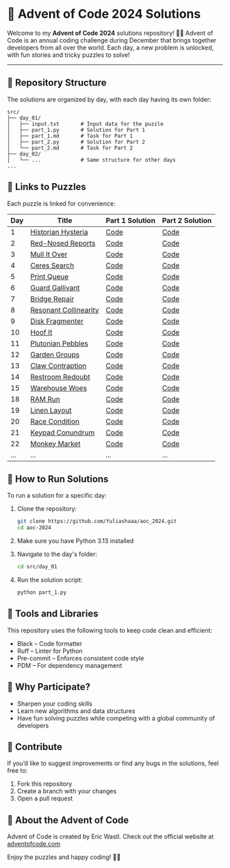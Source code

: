 # 🎄 Advent of Code 2024 Solutions
Welcome to my **Advent of Code 2024** solutions repository! 🎅✨
Advent of Code is an annual coding challenge during December that brings together developers from all over the world.
Each day, a new problem is unlocked, with fun stories and tricky puzzles to solve!

---

## 📂 Repository Structure
The solutions are organized by day, with each day having its own folder:

```
src/
├── day_01/
│   ├── input.txt       # Input data for the puzzle
│   ├── part_1.py       # Solution for Part 1
│   ├── part_1.md       # Task for Part 1
│   ├── part_2.py       # Solution for Part 2
│   └── part_2.md       # Task for Part 2
├── day_02/
│   └── ...             # Same structure for other days
...
```

## 🧩 Links to Puzzles
Each puzzle is linked for convenience:

| Day | Title                                                        | Part 1 Solution              | Part 2 Solution              |
|-----|--------------------------------------------------------------|------------------------------|------------------------------|
| 1   | [Historian Hysteria](https://adventofcode.com/2024/day/1)    | [Code](src/day_01/part_1.py) | [Code](src/day_01/part_2.py) |
| 2   | [Red-Nosed Reports](https://adventofcode.com/2024/day/2)     | [Code](src/day_02/part_1.py) | [Code](src/day_02/part_2.py) |
| 3   | [Mull It Over](https://adventofcode.com/2024/day/3)          | [Code](src/day_03/part_1.py) | [Code](src/day_03/part_2.py) |
| 4   | [Ceres Search](https://adventofcode.com/2024/day/4)          | [Code](src/day_04/part_1.py) | [Code](src/day_04/part_2.py) |
| 5   | [Print Queue](https://adventofcode.com/2024/day/5)           | [Code](src/day_05/part_1.py) | [Code](src/day_05/part_2.py) |
| 6   | [Guard Gallivant](https://adventofcode.com/2024/day/6)       | [Code](src/day_06/part_1.py) | [Code](src/day_06/part_2.py) |
| 7   | [Bridge Repair](https://adventofcode.com/2024/day/7)         | [Code](src/day_07/part_1.py) | [Code](src/day_07/part_2.py) |
| 8   | [Resonant Collinearity](https://adventofcode.com/2024/day/8) | [Code](src/day_08/part_1.py) | [Code](src/day_08/part_2.py) |
| 9   | [Disk Fragmenter](https://adventofcode.com/2024/day/9)       | [Code](src/day_09/part_1.py) | [Code](src/day_09/part_2.py) |
| 10  | [Hoof It](https://adventofcode.com/2024/day/10)              | [Code](src/day_10/part_1.py) | [Code](src/day_10/part_2.py) |
| 11  | [Plutonian Pebbles](https://adventofcode.com/2024/day/11)    | [Code](src/day_11/part_1.py) | [Code](src/day_11/part_2.py) |
| 12  | [Garden Groups](https://adventofcode.com/2024/day/12)        | [Code](src/day_12/part_1.py) | [Code](src/day_12/part_2.py) |
| 13  | [Claw Contraption](https://adventofcode.com/2024/day/13)     | [Code](src/day_13/part_1.py) | [Code](src/day_13/part_2.py) |
| 14  | [Restroom Redoubt](https://adventofcode.com/2024/day/14)     | [Code](src/day_14/part_1.py) | [Code](src/day_14/part_2.py) |
| 15  | [Warehouse Woes](https://adventofcode.com/2024/day/15)       | [Code](src/day_15/part_1.py) | [Code](src/day_15/part_2.py) |
| 18  | [RAM Run](https://adventofcode.com/2024/day/18)              | [Code](src/day_18/part_1.py) | [Code](src/day_18/part_2.py) |
| 19  | [Linen Layout](https://adventofcode.com/2024/day/19)         | [Code](src/day_19/part_1.py) | [Code](src/day_19/part_2.py) |
| 20  | [Race Condition](https://adventofcode.com/2024/day/20)       | [Code](src/day_20/part_1.py) | [Code](src/day_20/part_2.py) |
| 21  | [Keypad Conundrum](https://adventofcode.com/2024/day/21)     | [Code](src/day_21/part_1.py) | [Code](src/day_21/part_2.py) |
| 22  | [Monkey Market](https://adventofcode.com/2024/day/22)        | [Code](src/day_22/part_1.py) | [Code](src/day_22/part_2.py) |
| ... | ...                                                          | ...                          | ...                          |

## 📜 How to Run Solutions

To run a solution for a specific day:

1. Clone the repository:
   ```bash
   git clone https://github.com/Yuliashaaa/aoc_2024.git
   cd aoc-2024
   ```

2. Make sure you have Python 3.13 installed

3. Navigate to the day's folder:
   ```bash
   cd src/day_01
   ```

4. Run the solution script:
   ```bash
   python part_1.py
   ```

## 🔧 Tools and Libraries
This repository uses the following tools to keep code clean and efficient:

- Black – Code formatter
- Ruff – Linter for Python
- Pre-commit – Enforces consistent code style
- PDM – For dependency management

## 🎯 Why Participate?
- Sharpen your coding skills
- Learn new algorithms and data structures
- Have fun solving puzzles while competing with a global community of developers

## 🚀 Contribute
If you’d like to suggest improvements or find any bugs in the solutions, feel free to:

1. Fork this repository
2. Create a branch with your changes
3. Open a pull request

## 🎅 About the Advent of Code
Advent of Code is created by Eric Wastl. Check out the official website at [adventofcode.com](https://adventofcode.com/)

Enjoy the puzzles and happy coding! 🎄✨
